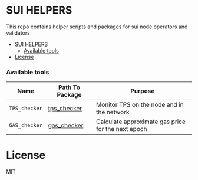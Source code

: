 # SUI HELPERS

This repo contains helper scripts and packages for sui node operators and validators

- [SUI HELPERS](#sui-helpers)
    - [Available tools](#available-tools)
- [License](#license)

### Available tools

| Name          | Path To Package              | Purpose                                            |
| ------------- |------------------------------| -------------------------------------------------- |
| `TPS_checker` | [tps_checker](./tps_checker) | Monitor TPS on the node and in the network         |
| `GAS_checker` | [gas_checker](./gas_checker) | Calculate approximate gas price for the next epoch |

# License

MIT

